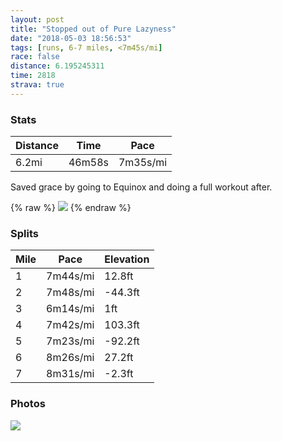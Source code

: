 ```yaml
---
layout: post
title: "Stopped out of Pure Lazyness"
date: "2018-05-03 18:56:53"
tags: [runs, 6-7 miles, <7m45s/mi]
race: false
distance: 6.195245311
time: 2818
strava: true
---
```


### Stats

| Distance | Time | Pace |
|----------|------|------|
|6.2mi|46m58s|7m35s/mi|

Saved grace by going to Equinox and doing a full workout after.

{% raw %}
<img src='https://maps.googleapis.com/maps/api/staticmap?maptype=roadmap&path=enc:ywrwFxfqbMdEqBdi@l^fb@bQdE}MzZvM`Rk@dKkEpD|`@~GzGfDnWxBzAhCxIdDk@dGvIhCnOsC}DeBoIyMsHmAsJoHaUaEi_@`@_SuKaTz@iU{Bc_@aFtBTlIqFr@bCvb@qCnAP`HkCr@M|EsCn@cJiDsBzGcJuD&key=AIzaSyC1MId7bFpkLXNAaYhBSTb8jLyiSqzbDtM&size=800x800&markers=color:yellow|label:S|40.73357,-73.98525&markers=color:green|label:F|40.718979999999995,-73.98978999999999'>
{% endraw %}

### Splits

| Mile | Pace | Elevation |
|------|------|-----------|
|1|7m44s/mi|12.8ft|
|2|7m48s/mi|-44.3ft|
|3|6m14s/mi|1ft|
|4|7m42s/mi|103.3ft|
|5|7m23s/mi|-92.2ft|
|6|8m26s/mi|27.2ft|
|7|8m31s/mi|-2.3ft|

### Photos
<img src='https://dgtzuqphqg23d.cloudfront.net/tFC-k0IsbuAMWItmHM6yjH1tXwOAKzXEt8f-NoPGs6g-577x768.jpg'>
